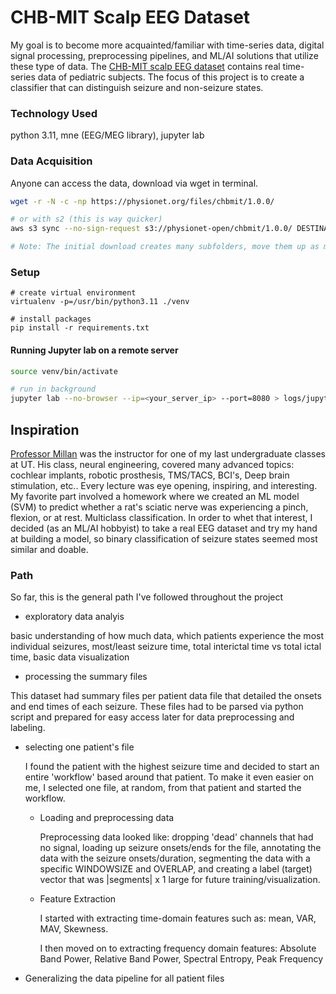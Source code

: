 # CHB-MIT Scalp EEG Dataset

My goal is to become more acquainted/familiar with time-series data, digital signal processing, preprocessing pipelines, and ML/AI solutions that utilize these type of data. The [CHB-MIT scalp EEG dataset](https://physionet.org/content/chbmit/1.0.0/) contains real time-series data of pediatric subjects. The focus of this project is to create a classifier that can distinguish seizure and non-seizure states.

### Technology Used

python 3.11, mne (EEG/MEG library), jupyter lab

### Data Acquisition

Anyone can access the data, download via wget in terminal. 
```bash
wget -r -N -c -np https://physionet.org/files/chbmit/1.0.0/

# or with s2 (this is way quicker)
aws s3 sync --no-sign-request s3://physionet-open/chbmit/1.0.0/ DESTINATION

# Note: The initial download creates many subfolders, move them up as many levels as you'd like
```

### Setup

```
# create virtual environment
virtualenv -p=/usr/bin/python3.11 ./venv

# install packages
pip install -r requirements.txt
```

#### Running Jupyter lab on a remote server

```bash
source venv/bin/activate

# run in background
jupyter lab --no-browser --ip=<your_server_ip> --port=8080 > logs/jupyter.log 2>&1 &
```

## Inspiration

[Professor Millan](https://www.ece.utexas.edu/people/faculty/jose-del-r-millan) was the instructor for one of my last undergraduate classes at UT. His class, neural engineering, covered many advanced topics: cochlear implants, robotic prosthesis, TMS/TACS, BCI's, Deep brain stimulation, etc.. Every lecture was eye opening, inspiring, and interesting. My favorite part involved a homework where we created an ML model (SVM) to predict whether a rat's sciatic nerve was experiencing a pinch, flexion, or at rest. Multiclass classification. In order to whet that interest, I decided (as an ML/AI hobbyist) to take a real EEG dataset and try my hand at building a model, so binary classification of seizure states seemed most similar and doable.

### Path

So far, this is the general path I've followed throughout the project

- exploratory data analyis

basic understanding of how much data, which patients experience the most individual seizures, most/least seizure time, total interictal time vs total ictal time, basic data visualization

- processing the summary files

This dataset had summary files per patient data file that detailed the onsets and end times of each seizure. These files had to be parsed via python script and prepared for easy access later for data preprocessing and labeling.

- selecting one patient's file

    I found the patient with the highest seizure time and decided to start an entire 'workflow' based around that patient. To make it even easier on me, I selected one file, at random, from that patient and started the workflow.

  - Loading and preprocessing data

    Preprocessing data looked like: dropping 'dead' channels that had no signal, loading up seizure onsets/ends for the file, annotating the data with the seizure onsets/duration, segmenting the data with a specific WINDOWSIZE and OVERLAP, and creating a label (target) vector that was |segments| x 1 large for future training/visualization.

  - Feature Extraction
 
    I started with extracting time-domain features such as: mean, VAR, MAV, Skewness.
 
    I then moved on to extracting frequency domain features: Absolute Band Power, Relative Band Power, Spectral Entropy, Peak Frequency

- Generalizing the data pipeline for all patient files 






